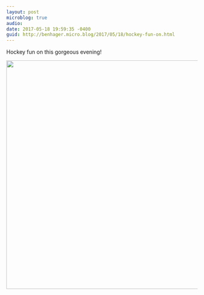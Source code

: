 ```yaml
---
layout: post
microblog: true
audio: 
date: 2017-05-18 19:59:35 -0400
guid: http://benhager.micro.blog/2017/05/18/hockey-fun-on.html
---
```

Hockey fun on this gorgeous evening!

<img src="http://benhager.micro.blog/uploads/2017/dcc0701a50.jpg" width="600" height="600" style="height: auto" />

